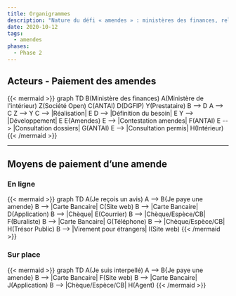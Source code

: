 ```yaml
---
title: Organigrammes
description: "Nature du défi « amendes » : ministères des finances, relation entre ministères, acteurs du défi…"
date: 2020-10-12
tags:
  - amendes
phases:
  - Phase 2
---
```

<section class="text-center">
<h2>Acteurs - Paiement des amendes</h2>
{{< mermaid >}}
    graph TD
      B(Ministère des finances)
      A(Ministère de l'intérieur)
      Z(Société Open)
      C(ANTAI)
      D(DGFIP)
      Y(Prestataire)
      B --> D
      A --> C
      Z --> Y
      C --> |Réalisation| E
      D --> |Définition du besoin| E
      Y --> |Développement| E
      E{Amendes}
      E --> |Contestation amendes| F(ANTAI)
      E --> |Consultation dossiers| G(ANTAI)
      E --> |Consultation permis| H(Intérieur)
{{< /mermaid >}}
<hr class="divider">
<h2>Moyens de paiement d’une amende</h2>
<h3>En ligne</h3>
{{< mermaid >}}
    graph TD
      A(Je reçois un avis)
      A --> B{Je paye une amende}
      B --> |Carte Bancaire| C(Site web)
      B --> |Carte Bancaire| D(Application)
      B --> |Chèque| E(Courrier)
      B --> |Chèque/Espèce/CB| F(Buraliste)
      B --> |Carte Bancaire| G(Téléphone)
      B --> |Chèque/Espèce/CB| H(Trésor Public)
      B --> |Virement pour étrangers| I(Site web)
{{< /mermaid >}}
<h3>Sur place</h3>
{{< mermaid >}}
    graph TD
      A(Je suis interpellé)
      A --> B{Je paye une amende}
      B --> |Carte Bancaire| F(Site web)
      B --> |Carte Bancaire| J(Application)
      B --> |Chèque/Espèce/CB| H(Agent)
{{< /mermaid >}}
</section>
